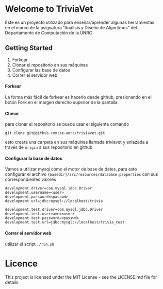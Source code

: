 Welcome to TriviaVet
====================

Este es un proyecto utilizado para enseñar/aprender algunas herramientas en el marco de la asignatura "Análisis y Diseño de Algoritmos" del Departamento de Computación de la UNRC.

Getting Started
---------------

1. Forkear
2. Clonar el repositorio en sus máquinas
3. Configurar las base de datos
4. Correr el servidor web

#### Forkear
La forma más fácil de forkear es hacerlo desde github, presionando en el botón Fork en el margen derecho superior de la pantalla

#### Clonar
para clonar el repositorio se puede usar el siguiente comando
```
git clone git@github.com:se-unrc/triviavet.git
```
esto creara una carpeta en sus máquinas llamada triviavet y enlazada a través de `origin` a sus repositorio en github

#### Configurar la base de datos
Vamos a utilizar mysql como el motor de base de datos, para esto configurar el archivo `{basedir}/src/resources/database.properties` con sus correspondientes valores
```
development.driver=com.mysql.jdbc.Driver
development.username=<user>
development.password=<passwd>
development.url=jdbc:mysql://localhost/trivia

development.test.driver=com.mysql.jdbc.Driver
development.test.username=<user>
development.test.password=<passwd>
development.test.url=jdbc:mysql://localhost/trivia_test
```

#### Correr el servidor web
utilizar el script `./run.sh`

# Licence

This project is licensed under the MIT License - see the LICENSE.md file for details
